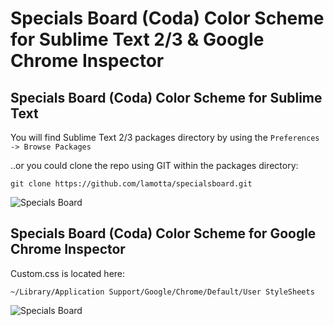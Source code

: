 Specials Board (Coda) Color Scheme for Sublime Text 2/3 & Google Chrome Inspector
=============


Specials Board (Coda) Color Scheme for Sublime Text
--------------

You will find Sublime Text 2/3 packages directory by using the `Preferences -> Browse Packages`

..or you could clone the repo using GIT within the packages directory:

	git clone https://github.com/lamotta/specialsboard.git

![Specials Board](https://raw.github.com/lamotta/specialsboard/master/se.png)


Specials Board (Coda) Color Scheme for Google Chrome Inspector
--------------

Custom.css is located here: 
	
	~/Library/Application Support/Google/Chrome/Default/User StyleSheets

![Specials Board](https://raw.github.com/lamotta/specialsboard/master/inspector.png)
